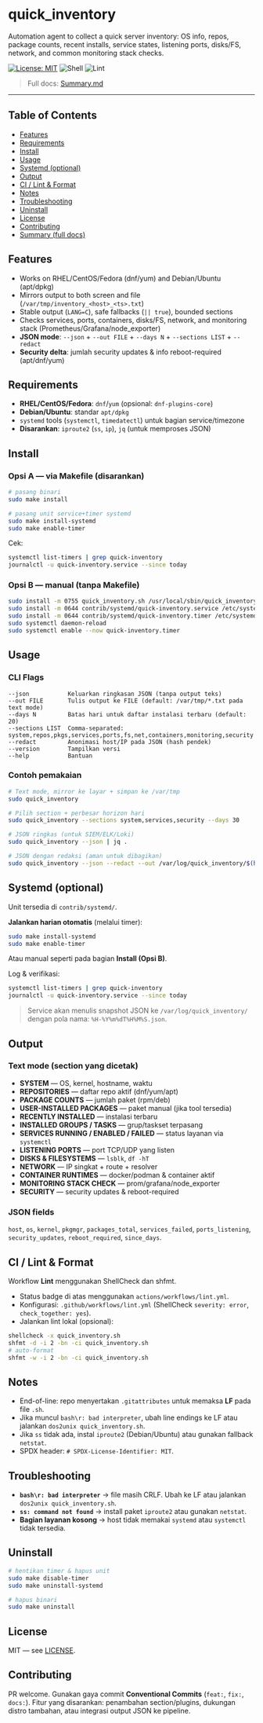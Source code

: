 # quick\_inventory

Automation agent to collect a quick server inventory: OS info, repos, package counts, recent installs, service states, listening ports, disks/FS, network, and common monitoring stack checks.

[![License: MIT](https://img.shields.io/badge/License-MIT-green.svg)](LICENSE)
![Shell](https://img.shields.io/badge/language-shell-lightgrey)
![Lint](https://github.com/dekiiikun/Quick_Inventory/actions/workflows/lint.yml/badge.svg)

> Full docs: [Summary.md](./Summary.md)

---

## Table of Contents

* [Features](#features)
* [Requirements](#requirements)
* [Install](#install)
* [Usage](#usage)
* [Systemd (optional)](#systemd-optional)
* [Output](#output)
* [CI / Lint & Format](#ci--lint--format)
* [Notes](#notes)
* [Troubleshooting](#troubleshooting)
* [Uninstall](#uninstall)
* [License](#license)
* [Contributing](#contributing)
* [Summary (full docs)](./Summary.md)

## Features

* Works on RHEL/CentOS/Fedora (dnf/yum) and Debian/Ubuntu (apt/dpkg)
* Mirrors output to both screen and file (`/var/tmp/inventory_<host>_<ts>.txt`)
* Stable output (`LANG=C`), safe fallbacks (`|| true`), bounded sections
* Checks services, ports, containers, disks/FS, network, and monitoring stack (Prometheus/Grafana/node\_exporter)
* **JSON mode**: `--json` + `--out FILE` + `--days N` + `--sections LIST` + `--redact`
* **Security delta**: jumlah security updates & info reboot-required (apt/dnf/yum)

## Requirements

* **RHEL/CentOS/Fedora**: `dnf`/`yum` (opsional: `dnf-plugins-core`)
* **Debian/Ubuntu**: standar `apt/dpkg`
* `systemd` tools (`systemctl`, `timedatectl`) untuk bagian service/timezone
* **Disarankan**: `iproute2` (`ss`, `ip`), `jq` (untuk memproses JSON)

## Install

### Opsi A — via Makefile (disarankan)

```bash
# pasang binari
sudo make install

# pasang unit service+timer systemd
sudo make install-systemd
sudo make enable-timer
```

Cek:

```bash
systemctl list-timers | grep quick-inventory
journalctl -u quick-inventory.service --since today
```

### Opsi B — manual (tanpa Makefile)

```bash
sudo install -m 0755 quick_inventory.sh /usr/local/sbin/quick_inventory
sudo install -m 0644 contrib/systemd/quick-inventory.service /etc/systemd/system/
sudo install -m 0644 contrib/systemd/quick-inventory.timer /etc/systemd/system/
sudo systemctl daemon-reload
sudo systemctl enable --now quick-inventory.timer
```

## Usage

### CLI Flags

```
--json           Keluarkan ringkasan JSON (tanpa output teks)
--out FILE       Tulis output ke FILE (default: /var/tmp/*.txt pada text mode)
--days N         Batas hari untuk daftar instalasi terbaru (default: 20)
--sections LIST  Comma-separated: system,repos,pkgs,services,ports,fs,net,containers,monitoring,security
--redact         Anonimasi host/IP pada JSON (hash pendek)
--version        Tampilkan versi
--help           Bantuan
```

### Contoh pemakaian

```bash
# Text mode, mirror ke layar + simpan ke /var/tmp
sudo quick_inventory

# Pilih section + perbesar horizon hari
sudo quick_inventory --sections system,services,security --days 30

# JSON ringkas (untuk SIEM/ELK/Loki)
sudo quick_inventory --json | jq .

# JSON dengan redaksi (aman untuk dibagikan)
sudo quick_inventory --json --redact --out /var/log/quick_inventory/$(hostname)-$(date +%Y%m%dT%H%M%S).json
```

## Systemd (optional)

Unit tersedia di `contrib/systemd/`.

**Jalankan harian otomatis** (melalui timer):

```bash
sudo make install-systemd
sudo make enable-timer
```

Atau manual seperti pada bagian **Install (Opsi B)**.

Log & verifikasi:

```bash
systemctl list-timers | grep quick-inventory
journalctl -u quick-inventory.service --since today
```

> Service akan menulis snapshot JSON ke `/var/log/quick_inventory/` dengan pola nama: `%H-%Y%m%dT%H%M%S.json`.

## Output

### Text mode (section yang dicetak)

* **SYSTEM** — OS, kernel, hostname, waktu
* **REPOSITORIES** — daftar repo aktif (dnf/yum/apt)
* **PACKAGE COUNTS** — jumlah paket (rpm/deb)
* **USER-INSTALLED PACKAGES** — paket manual (jika tool tersedia)
* **RECENTLY INSTALLED** — instalasi terbaru
* **INSTALLED GROUPS / TASKS** — grup/taskset terpasang
* **SERVICES RUNNING / ENABLED / FAILED** — status layanan via `systemctl`
* **LISTENING PORTS** — port TCP/UDP yang listen
* **DISKS & FILESYSTEMS** — `lsblk`, `df -hT`
* **NETWORK** — IP singkat + route + resolver
* **CONTAINER RUNTIMES** — docker/podman & container aktif
* **MONITORING STACK CHECK** — prom/grafana/node\_exporter
* **SECURITY** — security updates & reboot-required

### JSON fields

`host`, `os`, `kernel`, `pkgmgr`, `packages_total`, `services_failed`, `ports_listening`, `security_updates`, `reboot_required`, `since_days`.

## CI / Lint & Format

Workflow **Lint** menggunakan ShellCheck dan shfmt.

* Status badge di atas menggunakan `actions/workflows/lint.yml`.
* Konfigurasi: `.github/workflows/lint.yml` (ShellCheck `severity: error`, `check_together: yes`).
* Jalankan lint lokal (opsional):

```bash
shellcheck -x quick_inventory.sh
shfmt -d -i 2 -bn -ci quick_inventory.sh
# auto-format
shfmt -w -i 2 -bn -ci quick_inventory.sh
```

## Notes

* End-of-line: repo menyertakan `.gitattributes` untuk memaksa **LF** pada file `.sh`.
* Jika muncul `bash\r: bad interpreter`, ubah line endings ke LF atau jalankan `dos2unix quick_inventory.sh`.
* Jika `ss` tidak ada, instal `iproute2` (Debian/Ubuntu) atau gunakan fallback `netstat`.
* SPDX header: `# SPDX-License-Identifier: MIT`.

## Troubleshooting

* **`bash\r: bad interpreter`** → file masih CRLF. Ubah ke LF atau jalankan `dos2unix quick_inventory.sh`.
* **`ss: command not found`** → install paket `iproute2` atau gunakan `netstat`.
* **Bagian layanan kosong** → host tidak memakai `systemd` atau `systemctl` tidak tersedia.

## Uninstall

```bash
# hentikan timer & hapus unit
sudo make disable-timer
sudo make uninstall-systemd

# hapus binari
sudo make uninstall
```

## License

MIT — see [LICENSE](./LICENSE).

## Contributing

PR welcome. Gunakan gaya commit **Conventional Commits** (`feat:`, `fix:`, `docs:`). Fitur yang disarankan: penambahan section/plugins, dukungan distro tambahan, atau integrasi output JSON ke pipeline.

